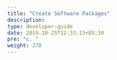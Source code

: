 ```yaml
---
title: "Create Software Packages"
description:
type: developer-guide
date: 2019-10-25T12:33:13+05:30
pre: "c. "
weight: 270
---
```

